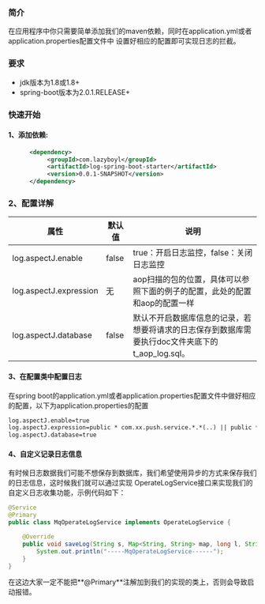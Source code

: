 ### 简介
在应用程序中你只需要简单添加我们的maven依赖，同时在application.yml或者application.properties配置文件中
设置好相应的配置即可实现日志的拦截。
### 要求
- jdk版本为1.8或1.8+
- spring-boot版本为2.0.1.RELEASE+
### 快速开始

#### 1、添加依赖:

```xml
      <dependency>
           <groupId>com.lazyboyl</groupId>
           <artifactId>log-spring-boot-starter</artifactId>
           <version>0.0.1-SNAPSHOT</version>
      </dependency>
```

### 2、配置详解
| 属性  | 默认值 | 说明 
|---|---|---
|log.aspectJ.enable|false|true：开启日志监控，false：关闭日志监控
|log.aspectJ.expression|无|aop扫描的包的位置，具体可以参照下面的例子的配置，此处的配置和aop的配置一样
|log.aspectJ.database|false|默认不开启数据库信息的记录，若想要将请求的日志保存到数据库需要执行doc文件夹底下的t_aop_log.sql。

#### 3、在配置类中配置日志
在spring boot的application.yml或者application.properties配置文件中做好相应的配置，以下为application.properties的配置

```xml
log.aspectJ.enable=true
log.aspectJ.expression=public * com.xx.push.service.*.*(..) || public * com.xx.test.controller.*.*(..)
log.aspectJ.database=true
```

#### 4、自定义记录日志信息
有时候日志数据我们可能不想保存到数据库，我们希望使用异步的方式来保存我们的日志信息，这时候我们就可以通过实现
OperateLogService接口来实现我们的自定义日志收集功能，示例代码如下：

```java
@Service
@Primary
public class MqOperateLogService implements OperateLogService {

    @Override
    public void saveLog(String s, Map<String, String> map, long l, String s1) {
        System.out.println("-----MqOperateLogService------");
    }
}
```

在这边大家一定不能把**@Primary**注解加到我们的实现的类上，否则会导致启动报错。

